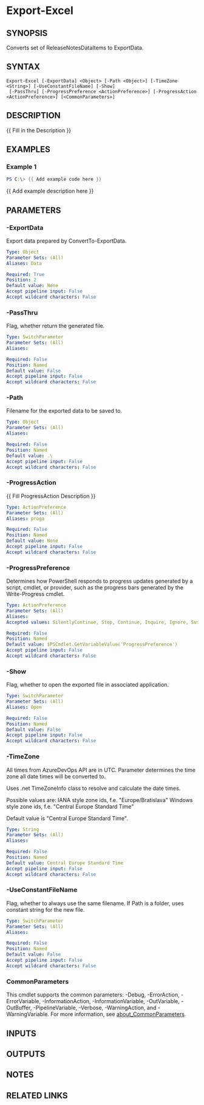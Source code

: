 ﻿---
external help file: AzureDevOpsApi-help.xml
Module Name: AzureDevOpsApi
online version:
schema: 2.0.0
---

# Export-Excel

## SYNOPSIS
Converts set of ReleaseNotesDataItems to ExportData.

## SYNTAX

```
Export-Excel [-ExportData] <Object> [-Path <Object>] [-TimeZone <String>] [-UseConstantFileName] [-Show]
 [-PassThru] [-ProgressPreference <ActionPreference>] [-ProgressAction <ActionPreference>] [<CommonParameters>]
```

## DESCRIPTION
{{ Fill in the Description }}

## EXAMPLES

### Example 1
```powershell
PS C:\> {{ Add example code here }}
```

{{ Add example description here }}

## PARAMETERS

### -ExportData
Export data prepared by ConvertTo-ExportData.

```yaml
Type: Object
Parameter Sets: (All)
Aliases: Data

Required: True
Position: 2
Default value: None
Accept pipeline input: False
Accept wildcard characters: False
```

### -PassThru
Flag, whether return the generated file.

```yaml
Type: SwitchParameter
Parameter Sets: (All)
Aliases:

Required: False
Position: Named
Default value: False
Accept pipeline input: False
Accept wildcard characters: False
```

### -Path
Filename for the exported data to be saved to.

```yaml
Type: Object
Parameter Sets: (All)
Aliases:

Required: False
Position: Named
Default value: .\
Accept pipeline input: False
Accept wildcard characters: False
```

### -ProgressAction
{{ Fill ProgressAction Description }}

```yaml
Type: ActionPreference
Parameter Sets: (All)
Aliases: proga

Required: False
Position: Named
Default value: None
Accept pipeline input: False
Accept wildcard characters: False
```

### -ProgressPreference
Determines how PowerShell responds to progress updates generated by a script,
cmdlet, or provider, such as the progress bars generated by the Write-Progress
cmdlet.

```yaml
Type: ActionPreference
Parameter Sets: (All)
Aliases:
Accepted values: SilentlyContinue, Stop, Continue, Inquire, Ignore, Suspend, Break

Required: False
Position: Named
Default value: $PSCmdlet.GetVariableValue('ProgressPreference')
Accept pipeline input: False
Accept wildcard characters: False
```

### -Show
Flag, whether to open the exported file in associated application.

```yaml
Type: SwitchParameter
Parameter Sets: (All)
Aliases: Open

Required: False
Position: Named
Default value: False
Accept pipeline input: False
Accept wildcard characters: False
```

### -TimeZone
All times from AzureDevOps API are in UTC.
Parameter determines the time zone all date times will be converted to.

Uses .net TimeZoneInfo class to resolve and calculate the date times.

Possible values are:
IANA style zone ids, f.e.
"Europe/Bratislava"
Windows style zone ids, f.e.
"Central Europe Standard Time"

Default value is "Central Europe Standard Time".

```yaml
Type: String
Parameter Sets: (All)
Aliases:

Required: False
Position: Named
Default value: Central Europe Standard Time
Accept pipeline input: False
Accept wildcard characters: False
```

### -UseConstantFileName
Flag, whether to always use the same filename.
If Path is a folder, uses constant string for the new file.

```yaml
Type: SwitchParameter
Parameter Sets: (All)
Aliases:

Required: False
Position: Named
Default value: False
Accept pipeline input: False
Accept wildcard characters: False
```

### CommonParameters
This cmdlet supports the common parameters: -Debug, -ErrorAction, -ErrorVariable, -InformationAction, -InformationVariable, -OutVariable, -OutBuffer, -PipelineVariable, -Verbose, -WarningAction, and -WarningVariable. For more information, see [about_CommonParameters](http://go.microsoft.com/fwlink/?LinkID=113216).

## INPUTS

## OUTPUTS

## NOTES

## RELATED LINKS
